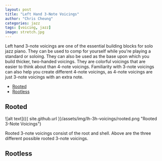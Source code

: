 ```yaml
---
layout: post
title: "Left Hand 3-Note Voicings"
author: "Chris Cheung"
categories: jazz
tags: [voicing, jazz]
image: stretch.jpg
---
```


Left hand 3-note voicings are one of the essential building blocks for solo jazz piano. They can be used to comp for yourself while you're playing a standard or soloing. They can also be used as the base upon which you build thicker, two-handed voicings. They are colorful voicings that are easier to think about than 4-note voicings. Familiarity with 3-note voicings can also help you create different 4-note voicings, as 4-note voicings are just 3-note voicings with an extra note.

- [Rooted](#rooted)
- [Rootless](#rootless)

## Rooted

![alt text]({{ site.github.url }}/assets/img/lh-3h-voicings/rooted.png "Rooted 3-Note Voicings")

Rooted 3-note voicings consist of the root and shell. Above are the three different possible rooted 3-note voicings.

## Rootless